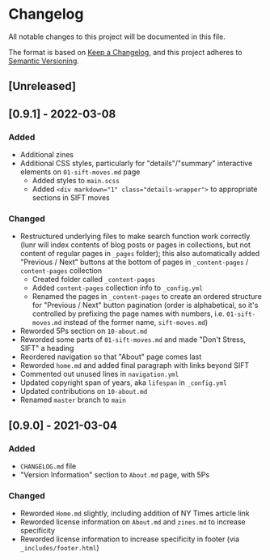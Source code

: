 # Changelog  
All notable changes to this project will be documented in this file.  

The format is based on [Keep a Changelog](https://keepachangelog.com/en/1.0.0/), and this project adheres to [Semantic Versioning](https://semver.org/spec/v2.0.0.html).  

## [Unreleased]  

## [0.9.1] - 2022-03-08  
### Added  
- Additional zines  
- Additional CSS styles, particularly for "details"/"summary" interactive elements on `01-sift-moves.md` page  
    - Added styles to `main.scss`  
    - Added `<div markdown="1" class="details-wrapper">` to appropriate sections in SIFT moves  

### Changed
- Restructured underlying files to make search function work correctly (lunr will index contents of blog posts or pages in collections, but not content of regular pages in `_pages` folder); this also automatically added "Previous / Next" buttons at the bottom of pages in `_content-pages` / `content-pages` collection  
    - Created folder called `_content-pages`  
    - Added `content-pages` collection info to `_config.yml`  
    - Renamed the pages in `_content-pages` to create an ordered structure for "Previous / Next" button pagination (order is alphabetical, so it's controlled by prefixing the page names with numbers, i.e. `01-sift-moves.md` instead of the former name, `sift-moves.md`)  
- Reworded 5Ps section on `10-about.md`  
- Reworded some parts of `01-sift-moves.md` and made "Don't Stress, SIFT" a heading  
- Reordered navigation so that "About" page comes last  
- Reworded `home.md` and added final paragraph with links beyond SIFT  
- Commented out unused lines in `navigation.yml`  
- Updated copyright span of years, aka `lifespan` in `_config.yml`  
- Updated contributions on `10-about.md`  
- Renamed `master` branch to `main`  

## [0.9.0] - 2021-03-04  
### Added  
- `CHANGELOG.md` file  
- "Version Information" section to `About.md` page, with 5Ps  

### Changed  
- Reworded `Home.md` slightly, including addition of NY Times article link  
- Reworded license information on `About.md` and `zines.md` to increase specificity  
- Reworded license information to increase specificity in footer (via `_includes/footer.html`)  